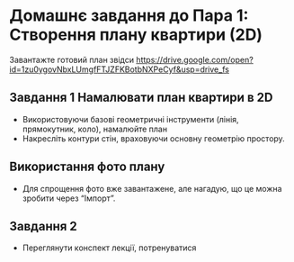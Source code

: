 # Домашнє завдання до Пара 1: Створення плану квартири (2D)
Завантажте готовий план звідси https://drive.google.com/open?id=1zu0ygovNbxLUmgfFTJZFKBotbNXPeCyf&usp=drive_fs
## Завдання 1 Намалювати план квартири в 2D
- Використовуючи базові геометричні інструменти (лінія, прямокутник, коло), намалюйте план
- Накресліть контури стін, враховуючи основну геометрію простору.
## Використання фото плану
- Для спрощення фото вже завантажене, але нагадую, що це можна зробити через “Імпорт”.

## Завдання 2
- Переглянути конспект лекції, потренуватися
